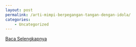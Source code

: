 ```yaml
---
layout: post
permalink: /arti-mimpi-berpegangan-tangan-dengan-idola/
categories:
    - Uncategorized
---
```


[Baca Selengkapnya](/08)